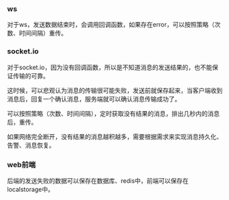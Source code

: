 ### ws

对于ws，发送数据结束时，会调用回调函数，如果存在error，可以按照策略（次数、时间间隔）重传。

### socket.io

对于socket.io，因为没有回调函数，所以是不知道消息的发送结果的，也不能保证传输的可靠。

这时候，可以悲观认为消息的传输很可能失败，发送前就保存起来，当客户端收到消息后，回复一个确认消息，服务端就可以确认消息传输成功了。

可以按照策略（次数、时间间隔），定时获取没有结果的消息，排出几秒内的消息后，重传。

如果网络完全断开，没有结果的消息越积越多，需要根据需求来实现消息持久化、告警、消息恢复。

### web前端

后端的发送失败的数据可以保存在数据库、redis中，前端可以保存在localstorage中。
